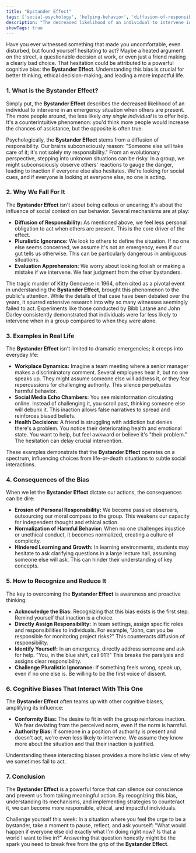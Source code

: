 ```yaml
---
title: "Bystander Effect"
tags: ['social-psychology', 'helping-behavior', 'diffusion-of-responsibility']
description: "The decreased likelihood of an individual to intervene in an emergency situation when others are present."
showTags: true
---
```



Have you ever witnessed something that made you uncomfortable, even disturbed, but found yourself hesitating to act? Maybe a heated argument on the street, a questionable decision at work, or even just a friend making a clearly bad choice. That hesitation could be attributed to a powerful cognitive bias: the **Bystander Effect**. Understanding this bias is crucial for better thinking, ethical decision-making, and leading a more impactful life.

### 1. What is the Bystander Effect?

Simply put, the **Bystander Effect** describes the decreased likelihood of an individual to intervene in an emergency situation when others are present. The more people around, the less likely *any single individual* is to offer help. It's a counterintuitive phenomenon: you'd think more people would increase the chances of assistance, but the opposite is often true.

Psychologically, the **Bystander Effect** stems from a diffusion of responsibility. Our brains subconsciously reason: "Someone else will take care of it; it's not solely my responsibility." From an evolutionary perspective, stepping into unknown situations can be risky. In a group, we might subconsciously observe others' reactions to gauge the danger, leading to inaction if everyone else also hesitates. We're looking for social cues, and if everyone is looking at everyone else, no one is acting.

### 2. Why We Fall For It

The **Bystander Effect** isn't about being callous or uncaring; it's about the influence of social context on our behavior. Several mechanisms are at play:

*   **Diffusion of Responsibility:** As mentioned above, we feel less personal obligation to act when others are present. This is the core driver of the effect.
*   **Pluralistic Ignorance:** We look to others to define the situation. If no one else seems concerned, we assume it's not an emergency, even if our gut tells us otherwise. This can be particularly dangerous in ambiguous situations.
*   **Evaluation Apprehension:** We worry about looking foolish or making a mistake if we intervene. We fear judgment from the other bystanders.

The tragic murder of Kitty Genovese in 1964, often cited as a pivotal event in understanding the **Bystander Effect**, brought this phenomenon to the public's attention. While the details of that case have been debated over the years, it spurred extensive research into why so many witnesses seemingly failed to act. Experiments like those conducted by Bibb Latané and John Darley consistently demonstrated that individuals were far less likely to intervene when in a group compared to when they were alone.

### 3. Examples in Real Life

The **Bystander Effect** isn't limited to dramatic emergencies; it creeps into everyday life:

*   **Workplace Dynamics:** Imagine a team meeting where a senior manager makes a discriminatory comment. Several employees hear it, but no one speaks up. They might assume someone else will address it, or they fear repercussions for challenging authority. This silence perpetuates harmful behavior.
*   **Social Media Echo Chambers:** You see misinformation circulating online. Instead of challenging it, you scroll past, thinking someone else will debunk it. This inaction allows false narratives to spread and reinforces biased beliefs.
*   **Health Decisions:** A friend is struggling with addiction but denies there's a problem. You notice their deteriorating health and emotional state. You want to help, but feel awkward or believe it's "their problem." The hesitation can delay crucial intervention.

These examples demonstrate that the **Bystander Effect** operates on a spectrum, influencing choices from life-or-death situations to subtle social interactions.

### 4. Consequences of the Bias

When we let the **Bystander Effect** dictate our actions, the consequences can be dire:

*   **Erosion of Personal Responsibility:** We become passive observers, outsourcing our moral compass to the group. This weakens our capacity for independent thought and ethical action.
*   **Normalization of Harmful Behavior:** When no one challenges injustice or unethical conduct, it becomes normalized, creating a culture of complicity.
*   **Hindered Learning and Growth:** In learning environments, students may hesitate to ask clarifying questions in a large lecture hall, assuming someone else will ask. This can hinder their understanding of key concepts.

### 5. How to Recognize and Reduce It

The key to overcoming the **Bystander Effect** is awareness and proactive thinking:

*   **Acknowledge the Bias:** Recognizing that this bias exists is the first step. Remind yourself that inaction is a choice.
*   **Directly Assign Responsibility:** In team settings, assign specific roles and responsibilities to individuals. For example, "John, can you be responsible for monitoring project risks?" This counteracts diffusion of responsibility.
*   **Identify Yourself:** In an emergency, directly address someone and ask for help. "You, in the blue shirt, call 911!" This breaks the paralysis and assigns clear responsibility.
*   **Challenge Pluralistic Ignorance:** If something feels wrong, speak up, even if no one else is. Be willing to be the first voice of dissent.

### 6. Cognitive Biases That Interact With This One

The **Bystander Effect** often teams up with other cognitive biases, amplifying its influence:

*   **Conformity Bias:** The desire to fit in with the group reinforces inaction. We fear deviating from the perceived norm, even if the norm is harmful.
*   **Authority Bias:** If someone in a position of authority is present and doesn't act, we're even less likely to intervene. We assume they know more about the situation and that their inaction is justified.

Understanding these interacting biases provides a more holistic view of why we sometimes fail to act.

### 7. Conclusion

The **Bystander Effect** is a powerful force that can silence our conscience and prevent us from taking meaningful action. By recognizing this bias, understanding its mechanisms, and implementing strategies to counteract it, we can become more responsible, ethical, and impactful individuals.

Challenge yourself this week: In a situation where you feel the urge to be a bystander, take a moment to pause, reflect, and ask yourself: "What would happen if everyone else did exactly what I'm doing right now? Is that a world I want to live in?" Answering that question honestly might be the spark you need to break free from the grip of the **Bystander Effect**.

